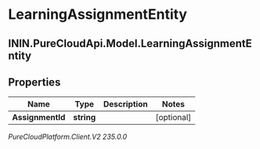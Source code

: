 # LearningAssignmentEntity

## ININ.PureCloudApi.Model.LearningAssignmentEntity

## Properties

|Name | Type | Description | Notes|
|------------ | ------------- | ------------- | -------------|
| **AssignmentId** | **string** |  | [optional] |



_PureCloudPlatform.Client.V2 235.0.0_
